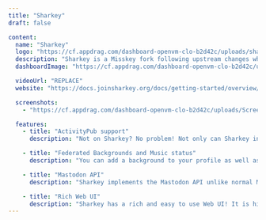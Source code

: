 ```yaml
---
title: "Sharkey"
draft: false

content:
  name: "Sharkey"
  logo: "https://cf.appdrag.com/dashboard-openvm-clo-b2d42c/uploads/sharkey-D04f.png"
  description: "Sharkey is a Misskey fork following upstream changes when possible, with added features. Like any other ActivityPub software Sharkey can interface with the thousands of servers that form the fediverse, an interconnected social network, working in tandem with software such as Akkoma, Mastodon, Pixelfed and many more."
  dashboardImage: "https://cf.appdrag.com/dashboard-openvm-clo-b2d42c/uploads/Screenshot-2024-08-06-at-12-ngA2.png"

  videoUrl: "REPLACE"
  website: "https://docs.joinsharkey.org/docs/getting-started/overview/"

  screenshots:
    - "https://cf.appdrag.com/dashboard-openvm-clo-b2d42c/uploads/Screenshot-2024-08-06-at-12-ngA2.png"

  features:
    - title: "ActivityPub support"
      description: "Not on Sharkey? No problem! Not only can Sharkey instances talk to each other, but you can make friends with people on other networks like Mastodon and Pixelfed!"

    - title: "Federated Backgrounds and Music status"
      description: "You can add a background to your profile as well as a music status via ListenBrainz, show everyone what music you are currently listening to"

    - title: "Mastodon API"
      description: "Sharkey implements the Mastodon API unlike normal Misskey"

    - title: "Rich Web UI"
      description: "Sharkey has a rich and easy to use Web UI! It is highly customizable, from changing the layout and adding widgets to making custom themes. Furthermore, plugins can be created using AiScript, an original programming language."
---
```

